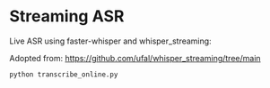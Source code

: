 # Streaming ASR

Live ASR using faster-whisper and whisper_streaming:

Adopted from:
https://github.com/ufal/whisper_streaming/tree/main

`python transcribe_online.py`
